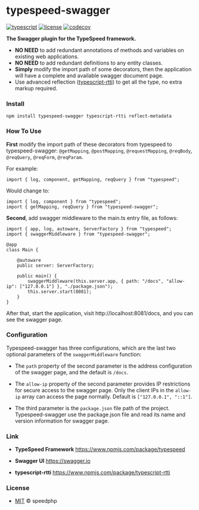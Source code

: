 # typespeed-swagger 

[![typescript](https://badgen.net/badge/icon/TypeScript?icon=typescript&label)](https://www.npmjs.com/package/typespeed)
[![license](https://badgen.net/github/license/speedphp/typespeed)](https://github.com/SpeedPHP/typespeed/blob/main/LICENSE)
[![codecov](https://codecov.io/gh/SpeedPHP/typespeed-swagger/branch/main/graph/badge.svg?token=1RWEQXY3TB)](https://codecov.io/gh/SpeedPHP/typespeed-swagger)

**The Swagger plugin for the TypeSpeed framework.**

- **NO NEED** to add redundant annotations of methods and variables on existing web applications. 
- **NO NEED** to add redundant definitions to any entity classes.
- **Simply** modify the import path of some decorators, then the application will have a complete and available swagger document page.
- Use advanced reflection ([typescript-rtti](https://github.com/typescript-rtti/typescript-rtti)) to get all the type, no extra markup required.

### Install

```
npm install typespeed-swagger typescript-rtti reflect-metadata
```

### How To Use

**First** modify the import path of these decorators from typespeed to typespeed-swagger: `@getMapping`, `@postMapping`, `@requestMapping`, `@reqBody`, `@reqQuery`, `@reqForm`, `@reqParam`.

For example:
```
import { log, component, getMapping, reqQuery } from "typespeed";
```
Would change to:
```
import { log, component } from "typespeed";
import { getMapping, reqQuery } from "typespeed-swagger";
```

**Second**, add swagger middleware to the main.ts entry file, as follows:
```
import { app, log, autoware, ServerFactory } from "typespeed";
import { swaggerMiddleware } from "typespeed-swagger";

@app
class Main {

    @autoware
    public server: ServerFactory;

    public main() {
        swaggerMiddleware(this.server.app, { path: "/docs", "allow-ip": ["127.0.0.1"] }, "./package.json");
        this.server.start(8081);
    }
}
```

After that, start the application, visit http://localhost:8081/docs, and you can see the swagger page.

### Configuration

Typespeed-swagger has three configurations, which are the last two optional parameters of the `swaggerMiddleware` function:

- The `path` property of the second parameter is the address configuration of the swagger page, and the default is `/docs`.

- The `allow-ip` property of the second parameter provides IP restrictions for secure access to the swagger page. Only the client IPs in the `allow-ip` array can access the page normally. Default is `["127.0.0.1", "::1"]`.

- The third parameter is the `package.json` file path of the project. Typespeed-swagger use the package.json file and read its name and version information for swagger page.


### Link

- **TypeSpeed Framework** <https://www.npmjs.com/package/typespeed>

- **Swagger UI** <https://swagger.io>

- **typescript-rtti** <https://www.npmjs.com/package/typescript-rtti>

### License

- [MIT](LICENSE) © speedphp